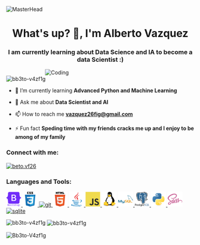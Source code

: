 ![MasterHead](https://i.pinimg.com/originals/7d/07/a2/7d07a255678962d30d8717dcf5dbd266.gif)
<h1 align="center">What's up? 👋, I'm Alberto Vazquez</h1>
<h3 align="center">I am currently learning about Data Science and IA to become a data Scientist :)</h3>
<img align="right" alt="Coding" width="400" src="https://static.wikia.nocookie.net/sao/images/f/fd/Kirito_ni%C3%B1o.png/revision/latest/scale-to-width-down/960?cb=20130331021853&path-prefix=es">

<p align="left"> <img src="https://komarev.com/ghpvc/?username=bb3to-v4zf1g&label=Profile%20views&color=0e75b6&style=flat" alt="bb3to-v4zf1g" /> </p>

- 🌱 I’m currently learning **Advanced Python and Machine Learning**

- 💬 Ask me about **Data Scientist and AI**

- 📫 How to reach me **vazquez26fig@gmail.com**

- ⚡ Fun fact **Speding time with my friends cracks me up and I enjoy to be among of my family**

<h3 align="left">Connect with me:</h3>
<p align="left">
<a href="https://instagram.com/beto.vf26" target="blank"><img align="center" src="https://raw.githubusercontent.com/rahuldkjain/github-profile-readme-generator/master/src/images/icons/Social/instagram.svg" alt="beto.vf26" height="30" width="40" /></a>
</p>

<h3 align="left">Languages and Tools:</h3>
<p align="left"> <a href="https://getbootstrap.com" target="_blank" rel="noreferrer"> <img src="https://raw.githubusercontent.com/devicons/devicon/master/icons/bootstrap/bootstrap-plain-wordmark.svg" alt="bootstrap" width="40" height="40"/> </a> <a href="https://www.w3schools.com/css/" target="_blank" rel="noreferrer"> <img src="https://raw.githubusercontent.com/devicons/devicon/master/icons/css3/css3-original-wordmark.svg" alt="css3" width="40" height="40"/> </a> <a href="https://git-scm.com/" target="_blank" rel="noreferrer"> <img src="https://www.vectorlogo.zone/logos/git-scm/git-scm-icon.svg" alt="git" width="40" height="40"/> </a> <a href="https://www.w3.org/html/" target="_blank" rel="noreferrer"> <img src="https://raw.githubusercontent.com/devicons/devicon/master/icons/html5/html5-original-wordmark.svg" alt="html5" width="40" height="40"/> </a> <a href="https://www.java.com" target="_blank" rel="noreferrer"> <img src="https://raw.githubusercontent.com/devicons/devicon/master/icons/java/java-original.svg" alt="java" width="40" height="40"/> </a> <a href="https://developer.mozilla.org/en-US/docs/Web/JavaScript" target="_blank" rel="noreferrer"> <img src="https://raw.githubusercontent.com/devicons/devicon/master/icons/javascript/javascript-original.svg" alt="javascript" width="40" height="40"/> </a> <a href="https://www.linux.org/" target="_blank" rel="noreferrer"> <img src="https://raw.githubusercontent.com/devicons/devicon/master/icons/linux/linux-original.svg" alt="linux" width="40" height="40"/> </a> <a href="https://www.mysql.com/" target="_blank" rel="noreferrer"> <img src="https://raw.githubusercontent.com/devicons/devicon/master/icons/mysql/mysql-original-wordmark.svg" alt="mysql" width="40" height="40"/> </a> <a href="https://www.postgresql.org" target="_blank" rel="noreferrer"> <img src="https://raw.githubusercontent.com/devicons/devicon/master/icons/postgresql/postgresql-original-wordmark.svg" alt="postgresql" width="40" height="40"/> </a> <a href="https://www.python.org" target="_blank" rel="noreferrer"> <img src="https://raw.githubusercontent.com/devicons/devicon/master/icons/python/python-original.svg" alt="python" width="40" height="40"/> </a> <a href="https://sass-lang.com" target="_blank" rel="noreferrer"> <img src="https://raw.githubusercontent.com/devicons/devicon/master/icons/sass/sass-original.svg" alt="sass" width="40" height="40"/> </a> <a href="https://www.sqlite.org/" target="_blank" rel="noreferrer"> <img src="https://www.vectorlogo.zone/logos/sqlite/sqlite-icon.svg" alt="sqlite" width="40" height="40"/> </a> </p>

<p><img align="left" src="https://github-readme-stats.vercel.app/api/top-langs?username=Bb3t0-V4zf1g&show_icons=true&locale=en&layout=compact" alt="bb3to-v4zf1g" /></p>

<p>&nbsp;<img align="center" src="https://github-readme-stats.vercel.app/api?username=Bb3t0-V4zf1g&show_icons=true&locale=en" alt="bb3to-v4zf1g" /></p>

<p><img align="center" src="https://github-readme-streak-stats.herokuapp.com/?user=Bb3t0-V4zf1g&" alt="Bb3to-V4zf1g" /></p>
